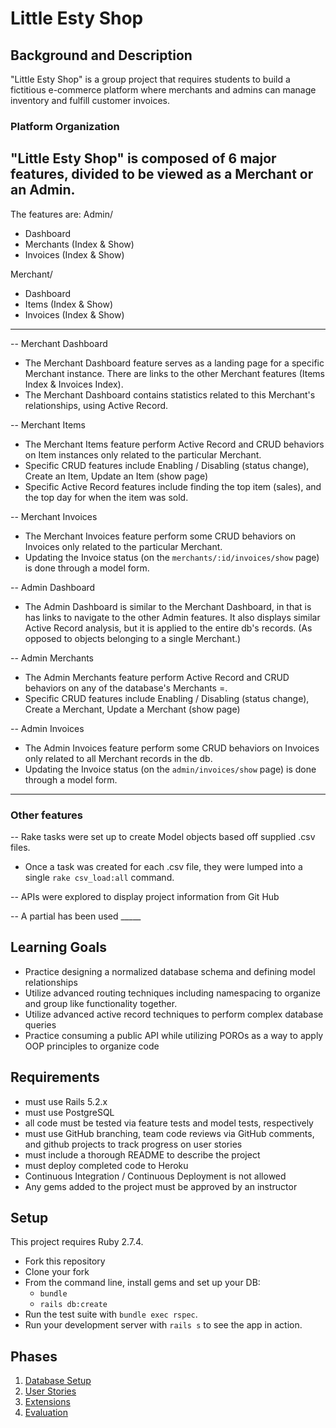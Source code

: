 # Little Esty Shop

## Background and Description

"Little Esty Shop" is a group project that requires students to build a fictitious e-commerce platform where merchants and admins can manage inventory and fulfill customer invoices.

### Platform Organization

"Little Esty Shop" is composed of 6 major features, divided to be viewed as a Merchant or an Admin.
---
The features are:
Admin/
  - Dashboard
  - Merchants (Index & Show)
  - Invoices (Index & Show)

Merchant/
  - Dashboard
  - Items (Index & Show)
  - Invoices (Index & Show)

---

-- Merchant Dashboard
  - The Merchant Dashboard feature serves as a landing page for a specific Merchant instance. There are links to the other Merchant features (Items Index & Invoices Index).
  - The Merchant Dashboard contains statistics related to this Merchant's relationships, using Active Record.

-- Merchant Items
  - The Merchant Items feature perform Active Record and CRUD behaviors on Item instances only related to the particular Merchant.
  - Specific CRUD features include Enabling / Disabling (status change), Create an Item, Update an Item (show page)
  - Specific Active Record features include finding the top item (sales), and the top day for when the item was sold.

-- Merchant Invoices
  - The Merchant Invoices feature perform some CRUD behaviors on Invoices only related to the particular Merchant.
  - Updating the Invoice status (on the `merchants/:id/invoices/show` page) is done through a model form.

-- Admin Dashboard
  - The Admin Dashboard is similar to the Merchant Dashboard, in that is has links to navigate to the other Admin features. It also displays similar Active Record analysis, but it is applied to the entire db's records. (As opposed to objects belonging to a single Merchant.)

-- Admin Merchants
  - The Admin Merchants feature perform Active Record and CRUD behaviors on any of the database's Merchants =.
  - Specific CRUD features include Enabling / Disabling (status change), Create a Merchant, Update a Merchant (show page)

-- Admin Invoices
  - The Admin Invoices feature perform some CRUD behaviors on Invoices only related to all Merchant records in the db.
  - Updating the Invoice status (on the `admin/invoices/show` page) is done through a model form.
---

### Other features
-- Rake tasks were set up to create Model objects based off supplied .csv files.
  - Once a task was created for each .csv file, they were lumped into a single `rake csv_load:all` command.

-- APIs were explored to display project information from Git Hub

-- A partial has been used _____

## Learning Goals
- Practice designing a normalized database schema and defining model relationships
- Utilize advanced routing techniques including namespacing to organize and group like functionality together.
- Utilize advanced active record techniques to perform complex database queries
- Practice consuming a public API while utilizing POROs as a way to apply OOP principles to organize code

## Requirements
- must use Rails 5.2.x
- must use PostgreSQL
- all code must be tested via feature tests and model tests, respectively
- must use GitHub branching, team code reviews via GitHub comments, and github projects to track progress on user stories
- must include a thorough README to describe the project
- must deploy completed code to Heroku
- Continuous Integration / Continuous Deployment is not allowed
- Any gems added to the project must be approved by an instructor

## Setup

This project requires Ruby 2.7.4.

* Fork this repository
* Clone your fork
* From the command line, install gems and set up your DB:
    * `bundle`
    * `rails db:create`
* Run the test suite with `bundle exec rspec`.
* Run your development server with `rails s` to see the app in action.

## Phases

1. [Database Setup](./doc/db_setup.md)
1. [User Stories](./doc/user_stories.md)
1. [Extensions](./doc/extensions.md)
1. [Evaluation](./doc/evaluation.md)
